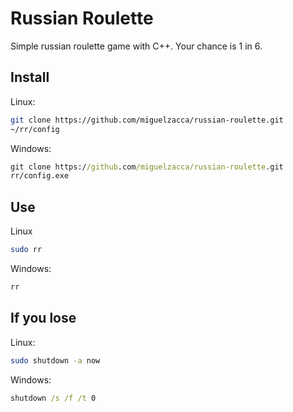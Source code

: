 # Russian Roulette

Simple russian roulette game with C++. Your chance is 1 in 6.

## Install

Linux:

```bash
git clone https://github.com/miguelzacca/russian-roulette.git
~/rr/config
```

Windows:

```cmd
git clone https://github.com/miguelzacca/russian-roulette.git
rr/config.exe
```

## Use

Linux

```bash
sudo rr
```

Windows:

```cmd
rr
```

## If you lose

Linux:

```bash
sudo shutdown -a now
```

Windows:

```cmd
shutdown /s /f /t 0
```
